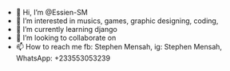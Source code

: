 - 👋 Hi, I’m @Essien-SM
- 👀 I’m interested in musics, games, graphic designing, coding, 
- 🌱 I’m currently learning django 
- 💞️ I’m looking to collaborate on 
- 📫 How to reach me fb: Stephen Mensah, ig: Stephen Mensah, WhatsApp: +233553053239

<!---
Essien-SM/Essien-SM is a ✨ special ✨ repository because its `README.md` (this file) appears on your GitHub profile.
You can click the Preview link to take a look at your changes.
--->
